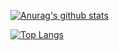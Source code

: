 <!--
**Charles-1999/Charles-1999** is a ✨ _special_ ✨ repository because its `README.md` (this file) appears on your GitHub profile.

Here are some ideas to get you started:

- 🔭 I’m currently working on ...
- 🌱 I’m currently learning ...
- 👯 I’m looking to collaborate on ...
- 🤔 I’m looking for help with ...
- 💬 Ask me about ...
- 📫 How to reach me: ...
- 😄 Pronouns: ...
- ⚡ Fun fact: ...
-->
[![Anurag's github stats](https://github-readme-stats.vercel.app/api?username=Charles-1999&count_private=true&show_icons=true&include_all_commits=true&bg_color=45,304cd0,50359e&text_color=fff&title_color=64f587&icon_color=fff)](https://github.com/anuraghazra/github-readme-stats)

[![Top Langs](https://github-readme-stats.vercel.app/api/top-langs/?username=Charles-1999&layout=compact&bg_color=45,304cd0,50359e&text_color=fff&title_color=64f587&icon_color=fff)](https://github.com/anuraghazra/github-readme-stats)
